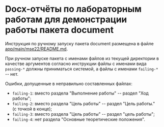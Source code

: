 # Docx-отчёты по лабораторным работам для демонстрации работы пакета document

Инструкция по ручному запуску пакета document размещена в файле [app/main/mse22/README.md](https://github.com/moevm/mse_auto_checking_slides_vaganov/tree/dev-2/app/main/mse22#document).

При ручном запуске пакета с именами файлов из текущей директории в качестве аргументов согласно инструкции файлы с именами вида `passing-*` должны приниматься системой, а файлы с именами `failing-*` -- нет.

Ошибки, допущенные в неправильно составленных файлах:
- `failing-1`: вместо раздела "Выполнение работы" -- раздел "Ход работы";
- `failing-2`: вместо раздела "Цель работы" -- раздел "Цель работы." (с точкой в конце);
- `failing-3`: вместо раздела "Цель работы" -- раздел "цель работы";
- `failing-4`: нет раздела "Основные теоретические положения".
